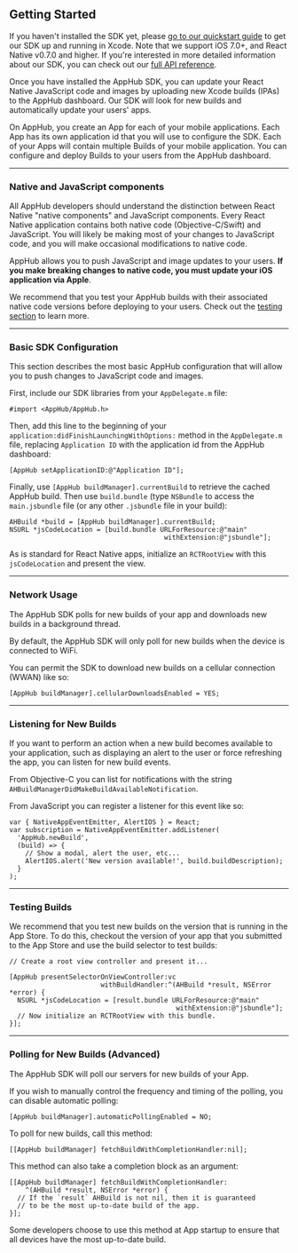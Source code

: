 
<h2>Getting Started</h2>

If you haven't installed the SDK yet, please [go to our quickstart guide](/quickstart) to get our SDK up and running in Xcode. Note that we support iOS 7.0+, and React Native v0.7.0 and higher. If you're interested in more detailed information about our SDK, you can check out our <a href='/api/ios' target='_blank'>full API reference</a>.

Once you have installed the AppHub SDK, you can update your React Native JavaScript code and images by uploading new Xcode builds (IPAs) to the AppHub dashboard. Our SDK will  look for new builds and automatically update your users' apps.

On AppHub, you create an App for each of your mobile applications. Each App has its own application id that you will use to configure the SDK. Each of your Apps will contain multiple Builds of your mobile application. You can configure and deploy Builds to your users from the AppHub dashboard.

---

<h3 short-title='Components'>Native and JavaScript components</h3>

All AppHub developers should understand the distinction between React Native "native components" and JavaScript components. Every React Native application contains both native code (Objective-C/Swift) and JavaScript. You will likely be making most of your changes to JavaScript code, and you will make occasional modifications to native code.

AppHub allows you to push JavaScript and image updates to your users. **If you make breaking changes to native code, you must update your iOS application via Apple**.

We recommend that you test your AppHub builds with their associated native code versions
before deploying to your users. Check out the [testing section](#docs-testing-builds) to learn more.

---

<h3 short-title='Basic Configuration'>Basic SDK Configuration</h3>

This section describes the most basic AppHub configuration that will allow you to push changes to JavaScript code and images.

First, include our SDK libraries from your `AppDelegate.m` file:

    #import <AppHub/AppHub.h>

Then, add this line to the beginning of your  `application:didFinishLaunchingWithOptions:` method in the `AppDelegate.m` file, replacing `Application ID` with the application id from the AppHub dashboard:

    [AppHub setApplicationID:@"Application ID"];

Finally, use `[AppHub buildManager].currentBuild` to retrieve the cached AppHub build. Then use `build.bundle` (type `NSBundle` to access the `main.jsbundle` file (or any other `.jsbundle` file in your build):

    AHBuild *build = [AppHub buildManager].currentBuild;
    NSURL *jsCodeLocation = [build.bundle URLForResource:@"main"
                                           withExtension:@"jsbundle"];


As is standard for React Native apps, initialize an `RCTRootView` with this `jsCodeLocation` and present the view.

---

<h3 short-title='Network Usage'>Network Usage</h3>

The AppHub SDK polls for new builds of your app and downloads new builds in a background thread.

By default, the AppHub SDK will only poll for new builds when the device is connected to WiFi.

You can permit the SDK to download new builds on a cellular connection (WWAN) like so:

    [AppHub buildManager].cellularDownloadsEnabled = YES;

---

<h3 short-title='Listening for New Builds'>Listening for New Builds</h3>

If you want to perform an action when a new build becomes available to your application, such as displaying an alert to the user or force refreshing the app, you can listen for new build events.

From Objective-C you can list for notifications with the string `AHBuildManagerDidMakeBuildAvailableNotification`.

From JavaScript you can register a listener for this event like so:

    var { NativeAppEventEmitter, AlertIOS } = React;
    var subscription = NativeAppEventEmitter.addListener(
      'AppHub.newBuild',
      (build) => {
        // Show a modal, alert the user, etc...
        AlertIOS.alert('New version available!', build.buildDescription);
      }
    );

---

<h3 short-title='Testing Builds'>Testing Builds</h3>

We recommend that you test new builds on the version that is running in the App Store. To do this, checkout the version of your app that you submitted to the App Store and use the build selector to test builds:

    // Create a root view controller and present it...

    [AppHub presentSelectorOnViewController:vc
                           withBuildHandler:^(AHBuild *result, NSError *error) {
      NSURL *jsCodeLocation = [result.bundle URLForResource:@"main"
                                              withExtension:@"jsbundle"];
      // Now initialize an RCTRootView with this bundle.
    }];

---

<h3 short-title='Polling for New Builds'>Polling for New Builds (Advanced)</h3>

The AppHub SDK will poll our servers for new builds of your App.

If you wish to manually control the frequency and timing of the polling, you can disable automatic polling:

    [AppHub buildManager].automaticPollingEnabled = NO;

To poll for new builds, call this method:

    [[AppHub buildManager] fetchBuildWithCompletionHandler:nil];

This method can also take a completion block as an argument:

    [[AppHub buildManager] fetchBuildWithCompletionHandler:
        ^(AHBuild *result, NSError *error) {
      // If the `result` AHBuild is not nil, then it is guaranteed
      // to be the most up-to-date build of the app.
    }];

Some developers choose to use this method at App startup to ensure that all devices have the most
up-to-date build.
